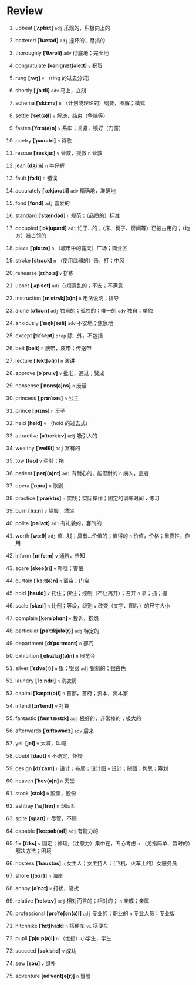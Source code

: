 # Review
1. upbeat **[ˈʌpbiːt]** `adj` 乐观的，积极向上的

2. battered **[ˈbætəd]** `adj` 撞坏的；磨损的

3. thoroughly **[ˈθʌrəli]** `adv` 彻底地；完全地

4. congratulate **[kənˈɡrætʃəleɪt]** `v` 祝贺

5. rung **[rʌŋ]** `v` （ring 的过去分词）

6. shortly **[ˈʃɔːtli]** `adv` 马上，立刻

7. schema **[ˈskiːmə]** `n` （计划或理论的）纲要，图解；模式

8. settle **[ˈset(ə)l]** `v` 解决，结束（争端等）

9. fasten **[ˈfɑːs(ə)n]** `v` 系牢；关紧，锁好（门窗）

10. poetry **[ˈpəʊətri]** `n` 诗歌

11. rescue **[ˈreskjuː]** `v` 营救，援救 `n` 营救

12. jean **[dʒiːn]** `n` 牛仔裤

13. fault **[fɔːlt]** `n` 错误

14. accurately **[ˈækjərətli]** `adv` 精确地，准确地

15. fond **[fɒnd]** `adj` 喜爱的

16. standard **[ˈstændəd]** `n` 规范；（品质的）标准

17. occupied **[ˈɒkjupaɪd]** `adj` 忙于...的；（床、椅子、房间等）已被占用的；（地方）被占领的

18. plaza **[ˈplɑːzə]** `n` （城市中的露天）广场；商业区

19. stroke **[strəʊk]** `n` （使用武器的）击，打；中风

20. rehearse **[rɪˈhɜːs]** `v` 排练

21. upset **[ˌʌpˈset]** `adj` 心烦意乱的；不安；不满意

22. instruction **[ɪnˈstrʌkʃ(ə)n]** `n` 用法说明；指导

23. alone **[əˈləʊn]** `adj` 独自的；孤独的；唯一的 `adv` 独自；单独

24. anxiously **[ˈæŋkʃəsli]** `adv` 不安地；焦急地

25. except **[ɪkˈsept]** `prep` 除...外，不包括

26. belt **[belt]** `n` 腰带，皮带；传送带

27. lecture **[ˈlektʃə(r)]** `n` 演讲

28. approve **[əˈpruːv]** `v` 批准，通过；赞成

29. nonsense **[ˈnɒns(ə)ns]** `n` 废话

30. princess **[ˌprɪnˈses]** `n` 公主

31. prince **[prɪns]** `n` 王子

32. held **[held]** `v` （hold 的过去式）

33. attractive **[əˈtræktɪv]** `adj` 吸引人的

34. wealthy **[ˈwelθi]** `adj` 富有的

35. tow **[təʊ]** `v` 牵引；拖

36. patient **[ˈpeɪʃ(ə)nt]** `adj` 有耐心的，能忍耐的 `n` 病人，患者

37. opera **[ˈɒprə]** `n` 歌剧

38. practice **[ˈpræktɪs]** `n` 实践；实际操作；固定的训练时间 `v` 练习

39. burn **[bɜːn]** `v` 烧毁，燃烧

40. polite **[pəˈlaɪt]** `adj` 有礼貌的，客气的

41. worth **[wɜːθ]** `adj` 值...钱；具有...价值的；值得的 `n` 价值，价格；重要性，作用

42. inform **[ɪnˈfɔːm]** `v` 通告，告知

43. scare **[skeə(r)]** `v` 吓唬；害怕

44. curtain **[ˈkɜːt(ə)n]** `n` 窗帘，门帘

45. hold **[həʊld]** `v` 托住；保住；控制（不让离开）；召开 `n` 拿；抓；握

46. scale **[skeɪl]** `n` 比例；等级，级别 `v` 改变（文字、图片）的尺寸大小

47. complain **[kəmˈpleɪn]** `v` 投诉，抱怨

48. particular **[pəˈtɪkjələ(r)]** `adj` 特定的

49. department **[dɪˈpɑːtmənt]** `n` 部门

50. exhibition **[ˌeksɪˈbɪʃ(ə)n]** `n` 展览会

51. silver **[ˈsɪlvə(r)]** `n` 银；银器 `adj` 银制的；银白色

52. laundry **[ˈlɔːndri]** `n` 洗衣房

53. capital **[ˈkæpɪt(ə)l]** `n` 首都，首府；资本，资本家

54. intend **[ɪnˈtend]** `v` 打算

55. fantastic **[fænˈtæstɪk]** `adj` 极好的，非常棒的；极大的

56. afterwards **[ˈɑːftəwədz]** `adv` 后来

57. yell **[jel]** `v` 大喊，叫喊

58. doubt **[daʊt]** `v` 不确定，怀疑

59. design **[dɪˈzaɪn]** `n` 设计；布局；设计图 `v` 设计；制图；构思；筹划

60. heaven **[ˈhev(ə)n]** `n` 天堂

61. stock **[stɒk]** `n` 股票，股份

62. ashtray **[ˈæʃtreɪ]** `n` 烟灰缸

63. spite **[spaɪt]** `n` 尽管，不顾

64. capable **[ˈkeɪpəb(ə)l]** `adj` 有能力的

65. fix **[fɪks]** `v` 固定；修理;（注意力）集中在，专心考虑 `n` （尤指简单、暂时的）解决方法；困境

66. hostess **[ˈhəʊstəs]** `n` 女主人；女主持人；（飞机、火车上的）女服务员

67. shore **[ʃɔː(r)]** `n` 海岸

68. annoy **[əˈnɔɪ]** `v` 打扰，骚扰

69. relative **[ˈrelətɪv]** `adj` 相对而言的；相对的； `n` 亲戚；亲属

70. professional **[prəˈfeʃən(ə)l]** `adj` 专业的；职业的 `n` 专业人员；专业版

71. hitchhike **[ˈhɪtʃhaɪk]** `n` 搭便车 `vi` 搭便车

72. pupil **[ˈpjuːp(ə)l]** `n` （尤指）小学生，学生

73. succeed **[səkˈsiːd]** `v` 成功

74. sew **[səʊ]** `v` 缝补

75. adventure **[ədˈventʃə(r)]** `n` 冒险

